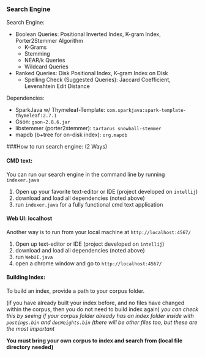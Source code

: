 ### Search Engine
Search Engine:
- Boolean Queries: Positional Inverted Index, K-gram Index, Porter2Stemmer Algorithm
  - K-Grams
  - Stemming
  - NEAR/k Queries
  - Wildcard Queries
- Ranked Queries: Disk Positional Index, K-gram Index on Disk
  - Spelling Check (Suggested Queries): Jaccard Coefficient, Levenshtein Edit Distance

Dependencies:
- SparkJava w/ Thymeleaf-Template: `com.sparkjava:spark-template-thymeleaf:2.7.1`
- Gson: `gson-2.8.6.jar`
- libstemmer (porter2stemmer): `tartarus snowball-stemmer`
- mapdb (b+tree for on-disk index): `org.mapdb`

###How to run search engine: (2 Ways)
#### CMD text:
You can run our search engine in the command line by running `indexer.java`
1. Open up your favorite text-editor or IDE (project developed on `intellij`)
2. download and load all dependencies (noted above)
3. run `indexer.java` for a fully functional cmd text application

#### Web UI: localhost
Another way is to run from your local machine at `http://localhost:4567/`
1. Open up text-editor or IDE (project developed on `intellij`)
2. download and load all dependencies (noted above)
3. run `WebUI.java` 
4. open a chrome window and go to `http://localhost:4567/`

#### Building Index:
To build an index, provide a path to your corpus folder.

(if you have already built your index before, and no files have changed within the corpus, then you do not need to build index again)
*you can check this by seeing if your corpus folder already has an index folder inside with `postings.bin` and `docWeights.bin` (there will be other files too, but these are the most important*

<b>You must bring your own corpus to index and search from (local file directory needed)</b>
